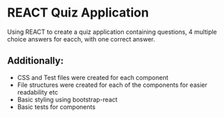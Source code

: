 # REACT Quiz Application

Using REACT to create a quiz application containing questions, 4 multiple choice answers for eacch, with one correct answer.

## Additionally:

- CSS and Test files were created for each component
- File structures were created for each of the components for easier readability etc
- Basic styling using bootstrap-react
- Basic tests for components
